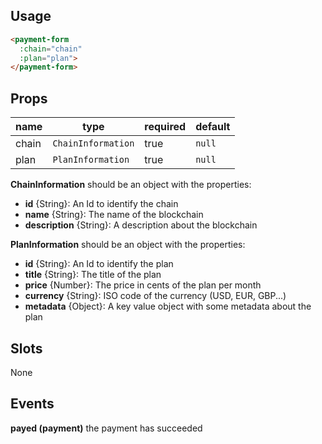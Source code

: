 ## Usage

```html
<payment-form
  :chain="chain"
  :plan="plan">
</payment-form>
```

## Props

| name | type | required | default |
| ---- | ---- | -------- | ------- |
| chain | `ChainInformation` | true | `null` |
| plan | `PlanInformation` | true | `null` |

**ChainInformation** should be an object with the properties:
  - **id** {String}: An Id to identify the chain
  - **name** {String}: The name of the blockchain
  - **description** {String}: A description about the blockchain

**PlanInformation** should be an object with the properties:
  - **id** {String}: An Id to identify the plan
  - **title** {String}: The title of the plan
  - **price** {Number}: The price in cents of the plan per month
  - **currency** {String}: ISO code of the currency (USD, EUR, GBP...)
  - **metadata** {Object}: A key value object with some metadata about the plan

## Slots

None

## Events

**payed (payment)** the payment has succeeded

